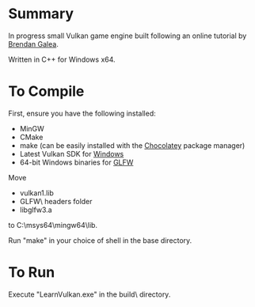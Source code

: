# Summary
In progress small Vulkan game engine built following an online tutorial by [Brendan Galea](https://www.youtube.com/watch?v=lr93-_cC8v4).

Written in C++ for Windows x64.

# To Compile
First, ensure you have the following installed:
- MinGW
- CMake
- make (can be easily installed with the [Chocolatey](https://chocolatey.org/install) package manager)
- Latest Vulkan SDK for [Windows](https://vulkan.lunarg.com/sdk/home#windows)
- 64-bit Windows binaries for [GLFW](https://www.glfw.org/download.html)


Move
- vulkan1.lib
- GLFW\ headers folder
- libglfw3.a

to C:\msys64\mingw64\lib.

Run "make" in your choice of shell in the base directory.

# To Run
Execute "LearnVulkan.exe" in the build\ directory.
